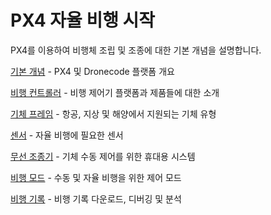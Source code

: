 # PX4 자율 비행 시작

PX4를 이용하여 비행체 조립 및 조종에 대한 기본 개념을 설명합니다.

[기본 개념](../getting_started/px4_basic_concepts.md) - PX4 및 Dronecode 플랫폼 개요

[비행 컨트롤러](../getting_started/flight_controller_selection.md) - 비행 제어기 플랫폼과 제품들에 대한 소개

[기체 프레임](../getting_started/frame_selection.md) - 항공, 지상 및 해양에서 지원되는 기체 유형

[센서](../getting_started/sensor_selection.md) - 자율 비행에 필요한 센서

[무선 조종기](../getting_started/rc_transmitter_receiver.md) - 기체 수동 제어를 위한 휴대용 시스템

[비행 모드](../getting_started/flight_modes.md) - 수동 및 자율 비행을 위한 제어 모드

[비행 기록](../getting_started/flight_reporting.md) - 비행 기록 다운로드, 디버깅 및 분석